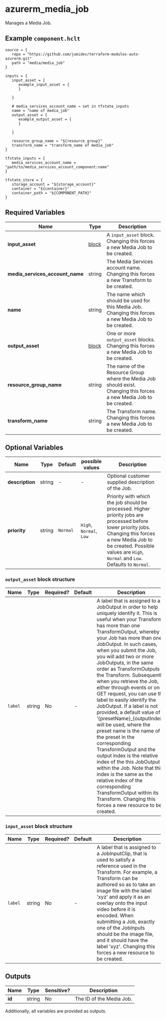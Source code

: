 # azurerm_media_job

Manages a Media Job.

## Example `component.hclt`

```hcl
source = {
   repo = "https://github.com/jumidev/terraform-modules-auto-azurerm.git" 
   path = "media/media_job" 
}

inputs = {
   input_asset = {
      example_input_asset = {
      }
  
   }
 
   # media_services_account_name → set in tfstate_inputs
   name = "name of media_job" 
   output_asset = {
      example_output_asset = {
      }
  
   }
 
   resource_group_name = "${resource_group}" 
   transform_name = "transform_name of media_job" 
}

tfstate_inputs = {
   media_services_account_name = "path/to/media_services_account_component:name" 
}

tfstate_store = {
   storage_account = "${storage_account}" 
   container = "${container}" 
   container_path = "${COMPONENT_PATH}" 
}

```

## Required Variables

| Name | Type |  Description |
| ---- | --------- |  ----------- |
| **input_asset** | [block](#input_asset-block-structure) |  A `input_asset` block. Changing this forces a new Media Job to be created. | 
| **media_services_account_name** | string |  The Media Services account name. Changing this forces a new Transform to be created. | 
| **name** | string |  The name which should be used for this Media Job. Changing this forces a new Media Job to be created. | 
| **output_asset** | [block](#output_asset-block-structure) |  One or more `output_asset` blocks. Changing this forces a new Media Job to be created. | 
| **resource_group_name** | string |  The name of the Resource Group where the Media Job should exist. Changing this forces a new Media Job to be created. | 
| **transform_name** | string |  The Transform name. Changing this forces a new Media Job to be created. | 

## Optional Variables

| Name | Type |  Default  |  possible values |  Description |
| ---- | --------- |  ----------- | ----------- | ----------- |
| **description** | string |  -  |  -  |  Optional customer supplied description of the Job. | 
| **priority** | string |  `Normal`  |  `High`, `Normal`, `Low`  |  Priority with which the job should be processed. Higher priority jobs are processed before lower priority jobs. Changing this forces a new Media Job to be created. Possible values are `High`, `Normal` and `Low`. Defaults to `Normal`. | 

### `output_asset` block structure

| Name | Type | Required? | Default | Description |
| ---- | ---- | --------- | ------- | ----------- |
| `label` | string | No | - | A label that is assigned to a JobOutput in order to help uniquely identify it. This is useful when your Transform has more than one TransformOutput, whereby your Job has more than one JobOutput. In such cases, when you submit the Job, you will add two or more JobOutputs, in the same order as TransformOutputs in the Transform. Subsequently, when you retrieve the Job, either through events or on a GET request, you can use the label to easily identify the JobOutput. If a label is not provided, a default value of '{presetName}_{outputIndex}' will be used, where the preset name is the name of the preset in the corresponding TransformOutput and the output index is the relative index of the this JobOutput within the Job. Note that this index is the same as the relative index of the corresponding TransformOutput within its Transform. Changing this forces a new resource to be created. |

### `input_asset` block structure

| Name | Type | Required? | Default | Description |
| ---- | ---- | --------- | ------- | ----------- |
| `label` | string | No | - | A label that is assigned to a JobInputClip, that is used to satisfy a reference used in the Transform. For example, a Transform can be authored so as to take an image file with the label 'xyz' and apply it as an overlay onto the input video before it is encoded. When submitting a Job, exactly one of the JobInputs should be the image file, and it should have the label 'xyz'. Changing this forces a new resource to be created. |



## Outputs

| Name | Type | Sensitive? | Description |
| ---- | ---- | --------- | --------- |
| **id** | string | No  | The ID of the Media Job. | 

Additionally, all variables are provided as outputs.

